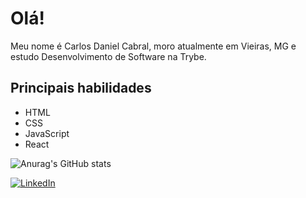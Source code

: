 # Olá!

Meu nome é Carlos Daniel Cabral, moro atualmente em Vieiras, MG e estudo Desenvolvimento de Software na Trybe.

## Principais habilidades

- HTML
- CSS
- JavaScript
- React

![Anurag's GitHub stats](https://github-readme-stats.vercel.app/api?username=carlosdanielcabral&show_icons=true)

<a href="[https://www.linkedin.com/in/carlos-daniel-cabral/]"><img alt="LinkedIn" src="https://img.shields.io/badge/LinkedIn-0077B5?style=for-the-badge&logo=linkedin&logoColor=white" /></a>

